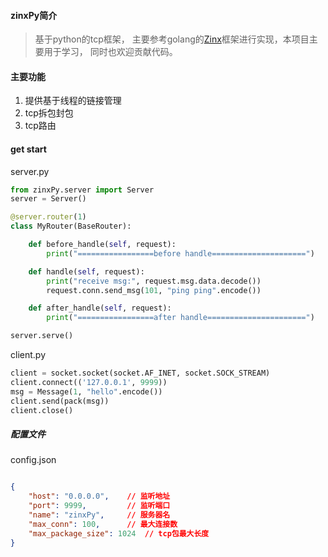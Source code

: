 #### zinxPy简介

> 基于python的tcp框架， 主要参考golang的[Zinx](https://github.com/aceld/zinx)框架进行实现，本项目主要用于学习， 同时也欢迎贡献代码。

#### 主要功能

1. 提供基于线程的链接管理
2. tcp拆包封包
3. tcp路由

#### get start

server.py
``` python
from zinxPy.server import Server
server = Server()

@server.router(1)
class MyRouter(BaseRouter):

    def before_handle(self, request):
        print("=================before handle=====================")

    def handle(self, request):
        print("receive msg:", request.msg.data.decode())
        request.conn.send_msg(101, "ping ping".encode())

    def after_handle(self, request):
        print("=================after handle======================")

server.serve()
```

client.py
``` python
client = socket.socket(socket.AF_INET, socket.SOCK_STREAM)
client.connect(('127.0.0.1', 9999))
msg = Message(1, "hello".encode())
client.send(pack(msg))
client.close()
```

##### 配置文件

config.json
``` json

{
    "host": "0.0.0.0",    // 监听地址
    "port": 9999,         // 监听端口
    "name": "zinxPy",     // 服务器名
    "max_conn": 100,      // 最大连接数  
    "max_package_size": 1024  // tcp包最大长度
}
```
